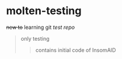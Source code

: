 # molten-testing
~~new to~~ learning git
<em>test repo</em>

> only testing
>> contains initial code of InsomAID
